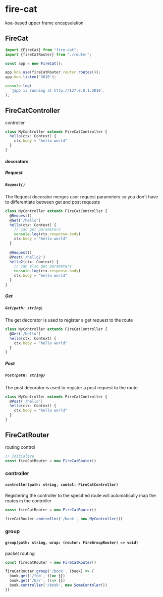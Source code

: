 # fire-cat
koa-based upper frame encapsulation

## FireCat
```typescript
import {FireCat} from "fire-cat";
import {fireCatRouter} from "./router";

const app = new FireCat();

app.koa.use(fireCatRouter.router.routes());
app.koa.listen('3010');

console.log(
  `🐳️app is running at http://127.0.0.1:3010`,
);
```

## FireCatController
controller

```typescript
class MyController extends FireCatController {
  hello(ctx: Context) {
    ctx.body = "hello world"
  }
}
````

#### decorators

##### Request
##### `Request()`
The Request decorator merges user request parameters so you don't have to differentiate between get and post requests
```typescript
class MyController extends FireCatController {
  @Request()
  @Get('/hello')
  hello(ctx: Context) {
    // can get parameters
    console.log(ctx.response.body)
    ctx.body = "hello world"
  }
  
  @Request()
  @Post('/hello2')
  hello2(ctx: Context) {
    // can also get parameters
    console.log(ctx.response.body)
    ctx.body = "hello world"
  }
}
````

##### Get
##### `Get(path: string)`
The get decorator is used to register a get request to the route
```typescript
class MyController extends FireCatController {
  @Get('/hello')
  hello(ctx: Context) {
    ctx.body = "hello world"
  }
}
````

##### Post
##### `Post(path: string)`
The post decorator is used to register a post request to the route
```typescript
class MyController extends FireCatController {
  @Post('/hello')
  hello(ctx: Context) {
    ctx.body = "hello world"
  }
}
````

## FireCatRouter
routing control
```typescript
// initialize
const fireCatRouter = new FireCatRouter()
````

### controller
#### `controller(path: string, contol: FireCatController)`
Registering the controller to the specified route will automatically map the routes in the controller

```typescript
const fireCatRouter = new FireCatRouter()

fireCatRouter.controller('/book', new MyController())
````

### group
#### `group(path: string, wrap: (router: FireGroupRouter) => void)`
packet routing

```typescript
const fireCatRouter = new FireCatRouter()

fireCatRouter.group('/book', (book) => {
  book.get('/foo', ()=> {})
  book.get('/bar', ()=> {})
  book.controller('/book', new SomeContoler())
})
````
